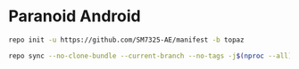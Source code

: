 # Paranoid Android #

```bash
repo init -u https://github.com/SM7325-AE/manifest -b topaz
```

```bash
repo sync --no-clone-bundle --current-branch --no-tags -j$(nproc --all)
```
